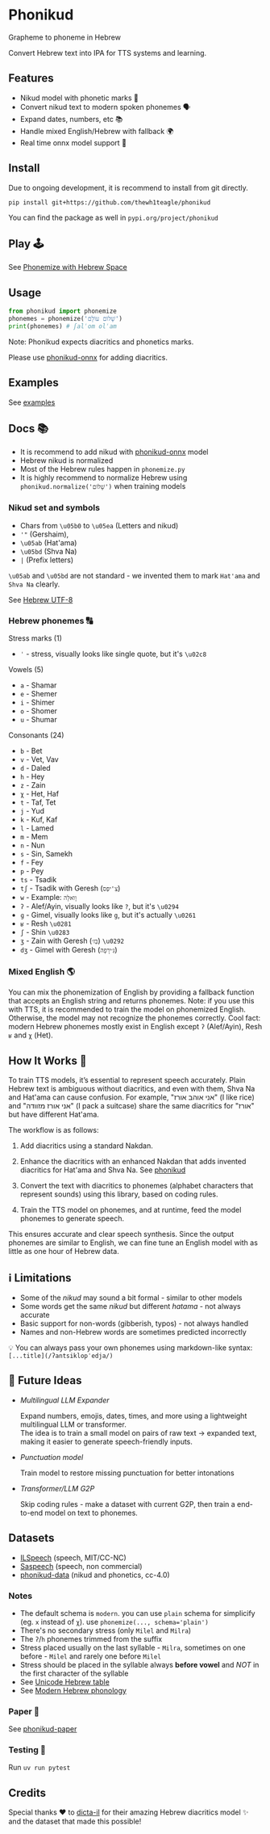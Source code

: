 # Phonikud

Grapheme to phoneme in Hebrew

Convert Hebrew text into IPA for TTS systems and learning.

## Features

- Nikud model with phonetic marks 🧠
- Convert nikud text to modern spoken phonemes 🗣️
- Expand dates, numbers, etc 📚
- Handle mixed English/Hebrew with fallback 🌍
- Real time onnx model support 💫

## Install

Due to ongoing development, it is recommend to install from git directly.

```console
pip install git+https://github.com/thewh1teagle/phonikud
```

You can find the package as well in `pypi.org/project/phonikud`

## Play 🕹️

See [Phonemize with Hebrew Space](https://huggingface.co/spaces/thewh1teagle/phonemize-in-hebrew)

## Usage

```python
from phonikud import phonemize
phonemes = phonemize('שָׁלוֹם עוֹלָם')
print(phonemes) # ʃalˈom olˈam
```

Note: Phonikud expects diacritics and phonetics marks.

Please use [phonikud-onnx](phonikud_onnx) for adding diacritics.

## Examples

See [examples](examples)

## Docs 📚

- It is recommend to add nikud with [phonikud-onnx](phonikud_onnx) model
- Hebrew nikud is normalized
- Most of the Hebrew rules happen in `phonemize.py`
- It is highly recommend to normalize Hebrew using `phonikud.normalize('שָׁלוֹם')` when training models

### Nikud set and symbols

- Chars from `\u05b0` to `\u05ea` (Letters and nikud)
- `'"` (Gershaim),
- `\u05ab` (Hat'ama)
- `\u05bd` (Shva Na)
- `|` (Prefix letters)

`\u05ab` and `\u05bd` are not standard - we invented them to mark `Hat'ama` and `Shva Na` clearly.

See [Hebrew UTF-8](https://en.wikipedia.org/wiki/Unicode_and_HTML_for_the_Hebrew_alphabet#Compact_table)

### Hebrew phonemes 🔠

Stress marks (1)

- `ˈ` - stress, visually looks like single quote, but it's `\u02c8`

Vowels (5)

- `a` - Shamar
- `e` - Shemer
- `i` - Shimer
- `o` - Shomer
- `u` - Shumar

Consonants (24)

- `b` - Bet
- `v` - Vet, Vav
- `d` - Daled
- `h` - Hey
- `z` - Zain
- `χ` - Het, Haf
- `t` - Taf, Tet
- `j` - Yud
- `k` - Kuf, Kaf
- `l` - Lamed
- `m` - Mem
- `n` - Nun
- `s` - Sin, Samekh
- `f` - Fey
- `p` - Pey
- `ts` - Tsadik
- `tʃ` - Tsadik with Geresh (`צִ'יפְּס`)
- `w` - Example: `וָואלָה`
- `ʔ` - Alef/Ayin, visually looks like `?`, but it's `\u0294`
- `ɡ` - Gimel, visually looks like `g`, but it's actually `\u0261`
- `ʁ` - Resh `\u0281`
- `ʃ` - Shin `\u0283`
- `ʒ` - Zain with Geresh (`בֵּז׳`) `\u0292`
- `dʒ` - Gimel with Geresh (`גִּ׳ירָפָה`)

### Mixed English 🌎

You can mix the phonemization of English by providing a fallback function that accepts an English string and returns phonemes.
Note: if you use this with TTS, it is recommended to train the model on phonemized English. Otherwise, the model may not recognize the phonemes correctly.
Cool fact: modern Hebrew phonemes mostly exist in English except `ʔ` (Alef/Ayin), Resh `ʁ` and `χ` (Het).

## How It Works 🔧

To train TTS models, it’s essential to represent speech accurately. Plain Hebrew text is ambiguous without diacritics, and even with them, Shva Na and Hat'ama can cause confusion. For example, "אני אוהב אורז" (I like rice) and "אני אורז מזוודה" (I pack a suitcase) share the same diacritics for "אורז" but have different Hat'ama.

The workflow is as follows:

1. Add diacritics using a standard Nakdan.

2. Enhance the diacritics with an enhanced Nakdan that adds invented diacritics for Hat'ama and Shva Na. See [phonikud](phonikud)

3. Convert the text with diacritics to phonemes (alphabet characters that represent sounds) using this library, based on coding rules.

4. Train the TTS model on phonemes, and at runtime, feed the model phonemes to generate speech.

This ensures accurate and clear speech synthesis. Since the output phonemes are similar to English, we can fine tune an English model with as little as one hour of Hebrew data.


## ℹ️ Limitations

- Some of the *nikud* may sound a bit formal - similar to other models  
- Some words get the same *nikud* but different *hatama* - not always accurate  
- Basic support for non-words (gibberish, typos) - not always handled
- Names and non-Hebrew words are sometimes predicted incorrectly  

💡 You can always pass your own phonemes using markdown-like syntax:  
`[...title](/ʔantsiklopˈedja/)`

## 🧠 Future Ideas

- _Multilingual LLM Expander_
  
  Expand numbers, emojis, dates, times, and more using a lightweight multilingual LLM or transformer.  
  The idea is to train a small model on pairs of raw text → expanded text, making it easier to generate speech-friendly inputs.

- _Punctuation model_

  Train model to restore missing punctuation for better intonations

- _Transformer/LLM G2P_
  
  Skip coding rules - make a dataset with current G2P, then train a end-to-end model on text to phonemes.

## Datasets

- [ILSpeech](https://huggingface.co/datasets/thewh1teagle/ILSpeech) (speech, MIT/CC-NC)
- [Saspeech](https://www.openslr.org/134) (speech, non commercial)
- [phonikud-data](https://huggingface.co/datasets/thewh1teagle/phonikud-data) (nikud and phonetics, cc-4.0)

### Notes

- The default schema is `modern`. you can use `plain` schema for simplicify (eg. `x` instead of `χ`). use `phonemize(..., schema='plain')`
- There's no secondary stress (only `Milel` and `Milra`)
- The `ʔ`/`h` phonemes trimmed from the suffix
- Stress placed usually on the last syllable - `Milra`, sometimes on one before - `Milel` and rarely one before `Milel`
- Stress should be placed in the syllable always **before vowel** and _NOT_ in the first character of the syllable
- See [Unicode Hebrew table](https://en.wikipedia.org/wiki/Unicode_and_HTML_for_the_Hebrew_alphabet#Compact_table)
- See [Modern Hebrew phonology](https://en.m.wikipedia.org/wiki/Modern_Hebrew_phonology)

### Paper 📑

See [phonikud-paper](https://github.com/thewh1teagle/phonikud-paper)

### Testing 🧪

Run `uv run pytest`

## Credits

Special thanks ❤️ to [dicta-il](https://huggingface.co/dicta-il/dictabert-large-char-menaked) for their amazing Hebrew diacritics model ✨ and the dataset that made this possible!
